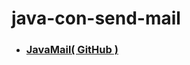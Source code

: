 # java-con-send-mail

- ### [JavaMail( GitHub )]([javamail](https://javaee.github.io/javamail/)https://javaee.github.io/javamail/)
